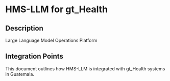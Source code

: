 # HMS-LLM for gt_Health

## Description

Large Language Model Operations Platform

## Integration Points

This document outlines how HMS-LLM is integrated with gt_Health systems in Guatemala.
